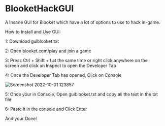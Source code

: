 # BlooketHackGUI
A Insane GUI for Blooket which have a lot of options to use to hack in-game.


How to Install and Use GUI:

1: Download guiblooket.txt

2: Open blooket.com/play and join a game

3: Press Ctrl + Shift + I at the same time or right click anywhere on the screen and click on Inspect to open the Developer Tab

4: Once the Developer Tab has opened, Click on Console

![Screenshot 2022-10-01 123857](https://user-images.githubusercontent.com/104259007/193400975-e68111a1-adbb-40f8-a2a9-b801be683798.jpg)

5: Once your in Console, Open guiblooket.txt and copy all the text in the txt file

6: Paste it in the console and Click Enter

And your Done!
